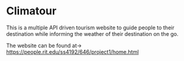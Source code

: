 # Climatour
This is a multiple API driven tourism website to guide people to their destination while informing the weather of their 
destination on the go.

The website can be found  at-> https://people.rit.edu/ss4192/646/project1/home.html
